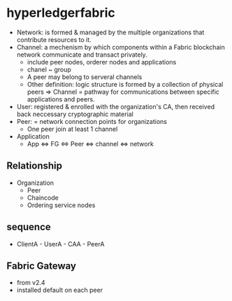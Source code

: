 # hyperledgerfabric
- Network: is formed & managed by the multiple organizations that contribute resources to it.
- Channel: a mechenism by which components within a Fabric blockchain network communicate and transact privately.
  + include peer nodes, orderer nodes and applications
  + chanel ~ group
  + A peer may belong to serveral channels
  + Other definition: logic structure is formed by a collection of physical peers
    => Channel = pathway for communications between specific applications and peers.
- User: registered & enrolled with the organization's CA, then received back neccessary cryptographic material
- Peer: = network connection points for organizations
  + One peer join at least 1 channel
- Application
  + App <=> FG <=> Peer <=> channel <=> network
  
## Relationship
- Organization
  + Peer
  + Chaincode
  + Ordering service nodes

## sequence
- ClientA - UserA - CAA - PeerA



## Fabric Gateway
- from v2.4
- installed default on each peer

